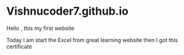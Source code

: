 # Vishnucoder7.github.io

Hello , this my first website 

Today I am start the Excel  from great learning website then I got this certificate[](url)
